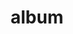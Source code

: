 ---
layout: album
resource: instagram
title: "album"
description: "masonry"
active: gallery
header-img: "img/gallery-bg.jpg"
album-title: "my 9th album"
images:
  - image_path: chin_19022/6/20230204_071525_328965138_576976441113650_9182618969480392456_n.jpg
  - image_path: chin_19022/6/20230207_212108_329126001_593411775478132_7534311912461167505_n.jpg
  - image_path: chin_19022/6/20230207_212108_329205680_1219934802282698_4981008671157084179_n.jpg
  - image_path: chin_19022/6/20230207_212108_329379253_718677726642744_2030456449739910175_n.jpg
  - image_path: chin_19022/6/20230209_181457_329569565_1375959866491380_6601002761395982157_n.jpg
  - image_path: chin_19022/6/20230526_174250_348876141_790791952712166_4360100369507645185_n.jpg
  - image_path: chin_19022/6/20230526_174250_349056137_1406902476763346_4199019146260601486_n.jpg
  - image_path: chin_19022/6/20230526_174250_349164453_1396843877776395_6797521892639642636_n.jpg
  - image_path: chin_19022/6/20230526_174250_349230592_1197908917535204_5549755385659577590_n.jpg
  - image_path: chin_19022/6/20230531_203025_350885385_716514023576628_5140670749698119424_n.jpg
---